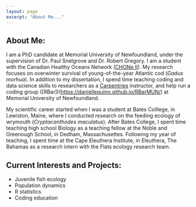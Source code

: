 ```yaml
---
layout: page
excerpt: "About Me..."
---
```


## About Me:
I am a PhD candidate at Memorial University of Newfoundland, 
under the supervision of Dr. Paul Snelgrove and Dr. Robert 
Gregory. I am a student with the Canadian Healthy Oceans 
Network ([CHONe II](https://chone2.ca)). My research focuses on 
overwinter survival of young-of-the-year Atlantic cod (*Gadus 
morhua*). In addition to my dissertation, I spend time teaching 
coding and data science skills to researchers as a 
[Carpentries](https://carpentries.org) instructor, and help run 
a coding group 
([RBar])(https://daniellequinn.github.io/RBarMUN/) at Memorial 
University of Newfoundland.

My scientific career started when I was a student at Bates 
Colllege, in Lewiston, Maine, where I conducted research on the 
feeding ecology of wrymouth (*Cryptacanthodes maculatus*). 
After Bates College, I spent time teaching high school Biology 
as a teaching fellow at the Noble and Greenough School, in 
Dedham, Massachusettes. Following my year of teaching, I spent 
time at the Cape Eleuthera Institute, in Eleuthera, The 
Bahamas as a research intern with the Flats ecology research 
team. 

## Current Interests and Projects:

- Juvenile fish ecology
- Population dynamics
- R statistics
- Coding education
